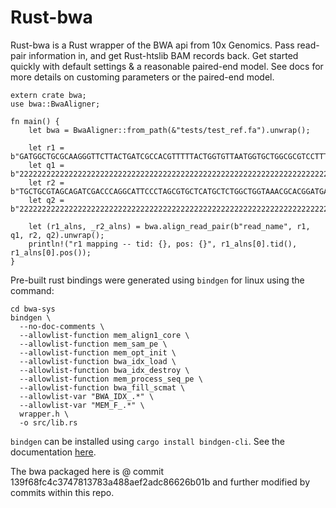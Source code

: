 # Rust-bwa 

Rust-bwa is a Rust wrapper of the BWA api from 10x Genomics. Pass read-pair information in, and get Rust-htslib BAM records back.
Get started quickly with default settings & a reasonable paired-end model. See docs for more details on customing
parameters or the paired-end model.

```
extern crate bwa;
use bwa::BwaAligner;

fn main() {
    let bwa = BwaAligner::from_path(&"tests/test_ref.fa").unwrap();

    let r1 = b"GATGGCTGCGCAAGGGTTCTTACTGATCGCCACGTTTTTACTGGTGTTAATGGTGCTGGCGCGTCCTTTAGGCAGCGGG";
    let q1 = b"2222222222222222222222222222222222222222222222222222222222222222222222222222222";
    let r2 = b"TGCTGCGTAGCAGATCGACCCAGGCATTCCCTAGCGTGCTCATGCTCTGGCTGGTAAACGCACGGATGAGGGCAAAAAT";
    let q2 = b"2222222222222222222222222222222222222222222222222222222222222222222222222222222";

    let (r1_alns, _r2_alns) = bwa.align_read_pair(b"read_name", r1, q1, r2, q2).unwrap();
    println!("r1 mapping -- tid: {}, pos: {}", r1_alns[0].tid(), r1_alns[0].pos());
}
```

Pre-built rust bindings were generated using `bindgen` for linux using the command:

```
cd bwa-sys
bindgen \
  --no-doc-comments \
  --allowlist-function mem_align1_core \
  --allowlist-function mem_sam_pe \
  --allowlist-function mem_opt_init \
  --allowlist-function bwa_idx_load \
  --allowlist-function bwa_idx_destroy \
  --allowlist-function mem_process_seq_pe \
  --allowlist-function bwa_fill_scmat \
  --allowlist-var "BWA_IDX_.*" \
  --allowlist-var "MEM_F_.*" \
  wrapper.h \
  -o src/lib.rs
```

`bindgen` can be installed using `cargo install bindgen-cli`. See the documentation [here](https://rust-lang.github.io/rust-bindgen/command-line-usage.html).

The bwa packaged here is @ commit 139f68fc4c3747813783a488aef2adc86626b01b 
and further modified by commits within this repo. 
